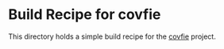 # Build Recipe for covfie

This directory holds a simple build recipe for the
[covfie](https://github.com/acts-project/covfie) project.
